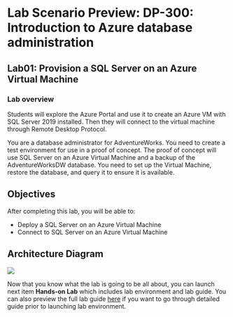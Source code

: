 # Lab Scenario Preview: DP-300:  Introduction to Azure database administration

## Lab01: Provision a SQL Server on an Azure Virtual Machine 

### Lab overview

Students will explore the Azure Portal and use it to create an Azure VM with SQL Server 2019 installed. Then they will connect to the virtual machine through Remote Desktop Protocol.

You are a database administrator for AdventureWorks. You need to create a test environment for use in a proof of concept. The proof of concept will use SQL Server on an Azure Virtual Machine and a backup of the AdventureWorksDW database. You need to set up the Virtual Machine, restore the database, and query it to ensure it is available.

## Objectives

After completing this lab, you will be able to:

- Deploy a SQL Server on an Azure Virtual Machine
- Connect to SQL Server on an Azure Virtual Machine

## Architecture Diagram

![](../images/)

Now that you know what the lab is going to be all about, you can launch next item **Hands-on Lab** which includes lab environment and lab guide. You can also preview the full lab guide [here](https://experience.cloudlabs.ai/#/labguidepreview/b5841033-8b2d-41ca-aee9-068dab3fc8a9) if you want to go through detailed guide prior to launching lab environment.  